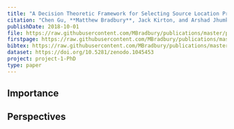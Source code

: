 ```yaml
---
title: "A Decision Theoretic Framework for Selecting Source Location Privacy Aware Routing Protocols in Wireless Sensor Networks"
citation: "Chen Gu, **Matthew Bradbury**, Jack Kirton, and Arshad Jhumka. A Decision Theoretic Framework for Selecting Source Location Privacy Aware Routing Protocols in Wireless Sensor Networks. *Future Generation Computing Systems*, 87:514–526, 2018. [doi:10.1016/j.future.2018.01.046](https://doi.org/10.1016/j.future.2018.01.046)."
publishDate: 2018-10-01
file: https://raw.githubusercontent.com/MBradbury/publications/master/papers/FGCS2018.pdf
firstpage: https://raw.githubusercontent.com/MBradbury/publications/master/firstpages/FGCS2018.svg
bibtex: https://raw.githubusercontent.com/MBradbury/publications/master/bibtex/Gu_2018_ADecisionTheoretic.bib
dataset: https://doi.org/10.5281/zenodo.1045453
project: project-1-PhD
type: paper
---
```


<!-- readmore -->

## Importance

## Perspectives



